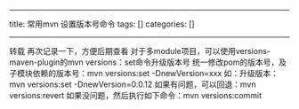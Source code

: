 
--- 
title:  常用mvn 设置版本号命令 
tags: []
categories: [] 

---
转载  再次记录一下，方便后期查看 对于多module项目，可以使用versions-maven-plugin的mvn versions：set命令升级版本号 统一修改pom的版本号，及子模块依赖的版本号：mvn versions:set -DnewVersion=xxx 如：升级版本： mvn versions:set -DnewVersion=0.0.12 如果有问题，可以回退：mvn versions:revert 如果没问题，然后执行如下命令：mvn versions:commit


